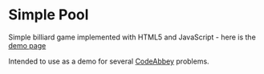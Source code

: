Simple Pool
============

Simple billiard game implemented with HTML5 and JavaScript - here is the [demo page](http://codeabbey.github.io/simple-pool)

Intended to use as a demo for several [CodeAbbey](http://www.codeabbey.com) problems.
